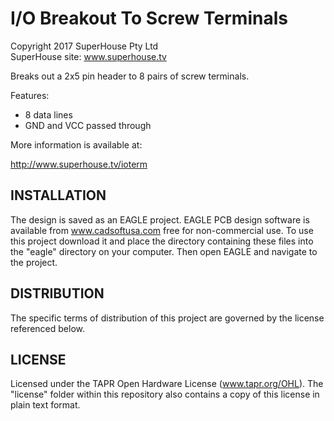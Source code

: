 I/O Breakout To Screw Terminals
===============================
Copyright 2017 SuperHouse Pty Ltd  
SuperHouse site:  www.superhouse.tv  

Breaks out a 2x5 pin header to 8 pairs of screw terminals.

Features:

 * 8 data lines
 * GND and VCC passed through

More information is available at:

  http://www.superhouse.tv/ioterm


INSTALLATION
------------
The design is saved as an EAGLE project. EAGLE PCB design software is
available from www.cadsoftusa.com free for non-commercial use. To use
this project download it and place the directory containing these files
into the "eagle" directory on your computer. Then open EAGLE and
navigate to the project.


DISTRIBUTION
------------
The specific terms of distribution of this project are governed by the
license referenced below.


LICENSE
-------
Licensed under the TAPR Open Hardware License (www.tapr.org/OHL).
The "license" folder within this repository also contains a copy of
this license in plain text format.
